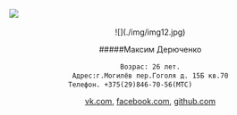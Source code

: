 ![](./img/png1.gif)
<center>![](./img/img12.jpg)

#####Максим Дерюченко
```
Возрас: 26 лет.
Адрес:г.Могилёв пер.Гоголя д. 15Б кв.70
Телефон. +375(29)846-70-56(МТС)          
```

[vk.com](https://vk.com/feed.), [facebook.com](https://www.facebook.com/profile.php?id=100064851608284), [github.com](https://github.com/Maxon-M/itstep)













